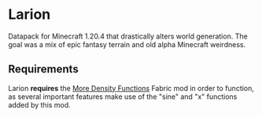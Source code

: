# Larion


Datapack for Minecraft 1.20.4 that drastically alters world generation. The goal
was a mix of epic fantasy terrain and old alpha Minecraft weirdness.

## Requirements

Larion **requires** the
[More Density Functions](https://modrinth.com/mod/more-density-functions)
Fabric mod in order to function, as several important features make use of the
"sine" and "x" functions added by this mod.
